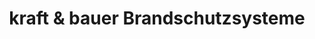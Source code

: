 ---
title: "kraft & bauer Brandschutzsysteme"
url: /schoengeising/kraft-und-bauer-brandschutzsysteme/
shop: Elektronik
---
